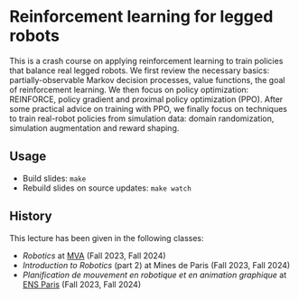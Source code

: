 # Reinforcement learning for legged robots

This is a crash course on applying reinforcement learning to train policies that balance real legged robots. We first review the necessary basics: partially-observable Markov decision processes, value functions, the goal of reinforcement learning. We then focus on policy optimization: REINFORCE, policy gradient and proximal policy optimization (PPO). After some practical advice on training with PPO, we finally focus on techniques to train real-robot policies from simulation data: domain randomization, simulation augmentation and reward shaping.

## Usage

- Build slides: ``make``
- Rebuild slides on source updates: ``make watch``

## History

This lecture has been given in the following classes:

- *Robotics* at [MVA](https://www.master-mva.com/cours/robotics/) (Fall 2023, Fall 2024)
- *Introduction to Robotics* (part 2) at Mines de Paris (Fall 2023, Fall 2024)
- *Planification de mouvement en robotique et en animation graphique* at [ENS Paris](https://www.ens.psl.eu/) (Fall 2023, Fall 2024)
